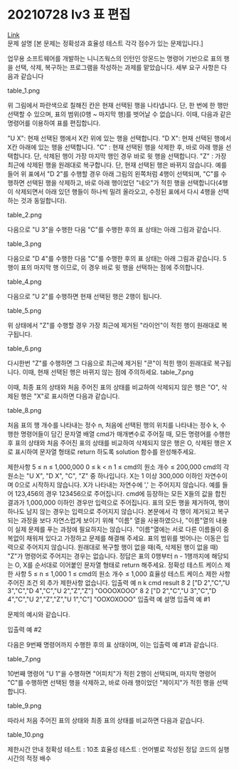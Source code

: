# 20210728 lv3 표 편집
[Link](https://programmers.co.kr/learn/courses/30/lessons/81303)  
문제 설명
[본 문제는 정확성과 효율성 테스트 각각 점수가 있는 문제입니다.]

업무용 소프트웨어를 개발하는 니니즈웍스의 인턴인 앙몬드는 명령어 기반으로 표의 행을 선택, 삭제, 복구하는 프로그램을 작성하는 과제를 맡았습니다. 세부 요구 사항은 다음과 같습니다

table_1.png

위 그림에서 파란색으로 칠해진 칸은 현재 선택된 행을 나타냅니다. 단, 한 번에 한 행만 선택할 수 있으며, 표의 범위(0행 ~ 마지막 행)를 벗어날 수 없습니다. 이때, 다음과 같은 명령어를 이용하여 표를 편집합니다.

"U X": 현재 선택된 행에서 X칸 위에 있는 행을 선택합니다.
"D X": 현재 선택된 행에서 X칸 아래에 있는 행을 선택합니다.
"C" : 현재 선택된 행을 삭제한 후, 바로 아래 행을 선택합니다. 단, 삭제된 행이 가장 마지막 행인 경우 바로 윗 행을 선택합니다.
"Z" : 가장 최근에 삭제된 행을 원래대로 복구합니다. 단, 현재 선택된 행은 바뀌지 않습니다.
예를 들어 위 표에서 "D 2"를 수행할 경우 아래 그림의 왼쪽처럼 4행이 선택되며, "C"를 수행하면 선택된 행을 삭제하고, 바로 아래 행이었던 "네오"가 적힌 행을 선택합니다(4행이 삭제되면서 아래 있던 행들이 하나씩 밀려 올라오고, 수정된 표에서 다시 4행을 선택하는 것과 동일합니다).

table_2.png

다음으로 "U 3"을 수행한 다음 "C"를 수행한 후의 표 상태는 아래 그림과 같습니다.

table_3.png

다음으로 "D 4"를 수행한 다음 "C"를 수행한 후의 표 상태는 아래 그림과 같습니다. 5행이 표의 마지막 행 이므로, 이 경우 바로 윗 행을 선택하는 점에 주의합니다.

table_4.png

다음으로 "U 2"를 수행하면 현재 선택된 행은 2행이 됩니다.

table_5.png

위 상태에서 "Z"를 수행할 경우 가장 최근에 제거된 "라이언"이 적힌 행이 원래대로 복구됩니다.

table_6.png

다시한번 "Z"를 수행하면 그 다음으로 최근에 제거된 "콘"이 적힌 행이 원래대로 복구됩니다. 이때, 현재 선택된 행은 바뀌지 않는 점에 주의하세요.
table_7.png

이때, 최종 표의 상태와 처음 주어진 표의 상태를 비교하여 삭제되지 않은 행은 "O", 삭제된 행은 "X"로 표시하면 다음과 같습니다.

table_8.png

처음 표의 행 개수를 나타내는 정수 n, 처음에 선택된 행의 위치를 나타내는 정수 k, 수행한 명령어들이 담긴 문자열 배열 cmd가 매개변수로 주어질 때, 모든 명령어를 수행한 후 표의 상태와 처음 주어진 표의 상태를 비교하여 삭제되지 않은 행은 O, 삭제된 행은 X로 표시하여 문자열 형태로 return 하도록 solution 함수를 완성해주세요.

제한사항
5 ≤ n ≤ 1,000,000
0 ≤ k < n
1 ≤ cmd의 원소 개수 ≤ 200,000
cmd의 각 원소는 "U X", "D X", "C", "Z" 중 하나입니다.
X는 1 이상 300,000 이하인 자연수이며 0으로 시작하지 않습니다.
X가 나타내는 자연수에 ',' 는 주어지지 않습니다. 예를 들어 123,456의 경우 123456으로 주어집니다.
cmd에 등장하는 모든 X들의 값을 합친 결과가 1,000,000 이하인 경우만 입력으로 주어집니다.
표의 모든 행을 제거하여, 행이 하나도 남지 않는 경우는 입력으로 주어지지 않습니다.
본문에서 각 행이 제거되고 복구되는 과정을 보다 자연스럽게 보이기 위해 "이름" 열을 사용하였으나, "이름"열의 내용이 실제 문제를 푸는 과정에 필요하지는 않습니다. "이름"열에는 서로 다른 이름들이 중복없이 채워져 있다고 가정하고 문제를 해결해 주세요.
표의 범위를 벗어나는 이동은 입력으로 주어지지 않습니다.
원래대로 복구할 행이 없을 때(즉, 삭제된 행이 없을 때) "Z"가 명령어로 주어지는 경우는 없습니다.
정답은 표의 0행부터 n - 1행까지에 해당되는 O, X를 순서대로 이어붙인 문자열 형태로 return 해주세요.
정확성 테스트 케이스 제한 사항
5 ≤ n ≤ 1,000
1 ≤ cmd의 원소 개수 ≤ 1,000
효율성 테스트 케이스 제한 사항
주어진 조건 외 추가 제한사항 없습니다.
입출력 예
n    k    cmd    result
8    2    ["D 2","C","U 3","C","D 4","C","U 2","Z","Z"]    "OOOOXOOO"
8    2    ["D 2","C","U 3","C","D 4","C","U 2","Z","Z","U 1","C"]    "OOXOXOOO"
입출력 예 설명
입출력 예 #1

문제의 예시와 같습니다.

입출력 예 #2

다음은 9번째 명령어까지 수행한 후의 표 상태이며, 이는 입출력 예 #1과 같습니다.

table_7.png

10번째 명령어 "U 1"을 수행하면 "어피치"가 적힌 2행이 선택되며, 마지막 명령어 "C"를 수행하면 선택된 행을 삭제하고, 바로 아래 행이었던 "제이지"가 적힌 행을 선택합니다.

table_9.png

따라서 처음 주어진 표의 상태와 최종 표의 상태를 비교하면 다음과 같습니다.

table_10.png

제한시간 안내
정확성 테스트 : 10초
효율성 테스트 : 언어별로 작성된 정답 코드의 실행 시간의 적정 배수


```

```


